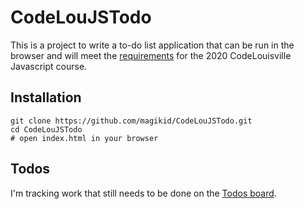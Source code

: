 # CodeLouJSTodo

This is a project to write a to-do list application that can be run in the
browser and will meet the [requirements](https://docs.google.com/document/d/1Jtlow4tOOvxB0Vas0rOUueD4cEo6nOn5YN8zvItra6g/edit?usp=sharing) for the 2020 CodeLouisville Javascript
course.

## Installation

```
git clone https://github.com/magikid/CodeLouJSTodo.git
cd CodeLouJSTodo
# open index.html in your browser
```

## Todos

I'm tracking work that still needs to be done on the [Todos board](https://github.com/magikid/CodeLouJSTodo/projects/1).
